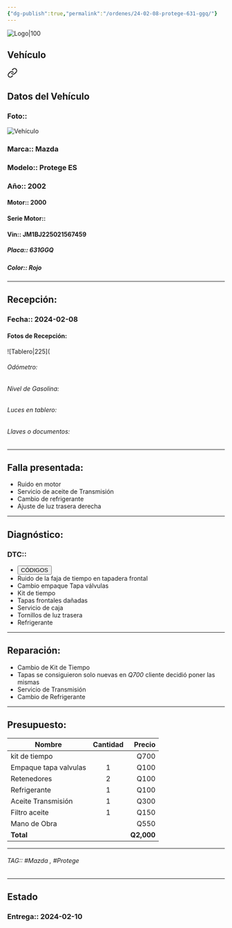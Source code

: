 ```yaml
---
{"dg-publish":true,"permalink":"/ordenes/24-02-08-protege-631-ggq/"}
---
```


![Logo|100](https://lh3.googleusercontent.com/drive-viewer/AEYmBYSpcK6uqBUJHU1Zm8MP7HBK8KT1E9hSR1Ft4JQwDPtpQiFoL4c1ncHqULCwO1olD-1WG5Kk9U-jh7jaZPXfqyxL0-aeRg=s1600)

## Vehículo

<div class="transclusion internal-embed is-loaded"><a class="markdown-embed-link" href="/vehiculos/mazda/protege-es-631-ggq/#datos-del-vehiculo" aria-label="Open link"><svg xmlns="http://www.w3.org/2000/svg" width="24" height="24" viewBox="0 0 24 24" fill="none" stroke="currentColor" stroke-width="2" stroke-linecap="round" stroke-linejoin="round" class="svg-icon lucide-link"><path d="M10 13a5 5 0 0 0 7.54.54l3-3a5 5 0 0 0-7.07-7.07l-1.72 1.71"></path><path d="M14 11a5 5 0 0 0-7.54-.54l-3 3a5 5 0 0 0 7.07 7.07l1.71-1.71"></path></svg></a><div class="markdown-embed">



## Datos del Vehículo 
### Foto:: 
![Vehículo](https://lh3.googleusercontent.com/drive-viewer/AEYmBYQJiVAFTlMKzyLzomv07U4PCvaAzNPVomFlFlugnjyqKBOdtQ0DAJ80igKX2jAXD6dPLI8DGjF1g85JcvOkxXq2q3eX=s1600)

### Marca:: Mazda 
### Modelo:: Protege ES
### Año:: 2002
#### Motor:: 2000
#### Serie Motor:: 
#### Vin:: JM1BJ225021567459
##### Placa:: 631GGQ
##### Color:: Rojo
---


</div></div>


## Recepción:
### Fecha:: 2024-02-08
#### Fotos de Recepción: 
![Tablero|225](

###### Odómetro: 
###### Nivel de Gasolina: 
###### Luces en tablero: 
###### Llaves o documentos: 

---

## Falla presentada:
- Ruido en motor 
- Servicio de aceite de Transmisión
- Cambio de refrigerante 
- Ajuste de luz trasera derecha 


---

## Diagnóstico:
### DTC:: 

- <a href="http"><button class="btn success">CÓDIGOS</button></a>
- Ruido de la faja de tiempo en tapadera frontal 
- Cambio empaque Tapa válvulas 
- Kit de tiempo
- Tapas frontales dañadas 
- Servicio de caja 
- Tornillos de luz trasera 
- Refrigerante 

---
## Reparación:
- Cambio de Kit de Tiempo 
- Tapas se consiguieron solo nuevas en *Q700* cliente decidió poner las mismas 
- Servicio de Transmisión
- Cambio de Refrigerante 

---

## Presupuesto:

| Nombre                        | Cantidad | Precio |
| ----------------------------- |:--------:| ------:|
| kit de       tiempo           |          |   Q700 |
| Empaque     tapa     valvulas |    1     |   Q100 |
| Retenedores                   |    2     |   Q100 |
| Refrigerante                  |    1     |   Q100 |
| Aceite Transmisión            |    1     |   Q300 |
| Filtro aceite                 |    1     |   Q150 |
| Mano de Obra                  |          |      Q550 |
| **Total**                              |          |     **Q2,000**   |

---

###### TAG:: #Mazda , #Protege 

---

## Estado

### Entrega:: 2024-02-10


